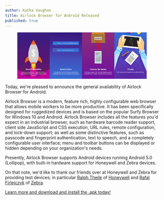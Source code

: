 ```yaml
---
author: Katka Vaughan
title: Airlock Browser for Android Released
published: true
---
```


<figure><img src='/Blog/Images/PostImages/2017-10-06-AirlockReleased/WelcomeSlides.png'></figure>

Today, we're pleased to announce the general availability of Airlock Browser for Android.

Airlock Browser is a modern, feature rich, highly configurable web browser that allows mobile workers to be more productive. It has been specifically designed for ruggedized devices and is based on the popular Surfy Browser for Windows 10 and Android. Airlock Browser includes all the features you'd expect in an industrial browser, such as hardware barcode reader support, client side JavaScript and CSS execution, URL rules, remote configuration, and lock-down support; as well as some distinctive features, such as passcode and fingerprint authentication, text to speech, and a completely configurable user interface; menu and toolbar buttons can be displayed or hidden depending on your organization's needs. 

Presently, Airlock Browser supports Android devices running Android 5.0 (Lollipop), with built-in hardware support for Honeywell and Zebra devices.

On that note, we'd like to thank our friends over at Honeywell and Zebra for providing test devices; in particular [Ralph Theile](https://www.linkedin.com/in/ralph-theile-894b0b45/) of [Honeywell](http://www.honeywell.com) and [Rafal Firlejczyk](https://www.linkedin.com/in/rafal-firlejczyk-70a28a21/) of [Zebra](http://www.zebra.com). 

[Learn more and download and install the .apk today!](/Products/AirlockBrowser/)
